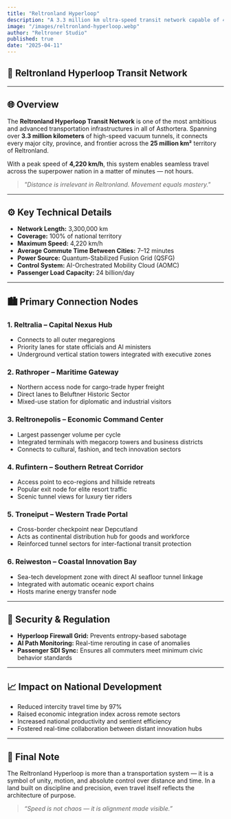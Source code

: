 ```yaml
---
title: "Reltronland Hyperloop"
description: "A 3.3 million km ultra-speed transit network capable of 4,220 km/h, connecting every corner of Reltronland's 25 million km² territory with zero-delay travel."
image: "/images/reltronland-hyperloop.webp"
author: "Reltroner Studio"
published: true
date: "2025-04-11"
---
```

## 🚄 Reltronland Hyperloop Transit Network

---

## 🌐 Overview
The **Reltronland Hyperloop Transit Network** is one of the most ambitious and advanced transportation infrastructures in all of Asthortera. Spanning over **3.3 million kilometers** of high-speed vacuum tunnels, it connects every major city, province, and frontier across the **25 million km²** territory of Reltronland.

With a peak speed of **4,220 km/h**, this system enables seamless travel across the superpower nation in a matter of minutes — not hours.

> _"Distance is irrelevant in Reltronland. Movement equals mastery."_

---

## ⚙️ Key Technical Details
- **Network Length:** 3,300,000 km
- **Coverage:** 100% of national territory
- **Maximum Speed:** 4,220 km/h
- **Average Commute Time Between Cities:** 7–12 minutes
- **Power Source:** Quantum-Stabilized Fusion Grid (QSFG)
- **Control System:** AI-Orchestrated Mobility Cloud (AOMC)
- **Passenger Load Capacity:** 24 billion/day

---

## 🏙️ Primary Connection Nodes

### 1. **Reltralia** – Capital Nexus Hub
- Connects to all outer megaregions
- Priority lanes for state officials and AI ministers
- Underground vertical station towers integrated with executive zones

### 2. **Rathroper** – Maritime Gateway
- Northern access node for cargo-trade hyper freight
- Direct lanes to Beluftner Historic Sector
- Mixed-use station for diplomatic and industrial visitors

### 3. **Reltronepolis** – Economic Command Center
- Largest passenger volume per cycle
- Integrated terminals with megacorp towers and business districts
- Connects to cultural, fashion, and tech innovation sectors

### 4. **Rufintern** – Southern Retreat Corridor
- Access point to eco-regions and hillside retreats
- Popular exit node for elite resort traffic
- Scenic tunnel views for luxury tier riders

### 5. **Troneiput** – Western Trade Portal
- Cross-border checkpoint near Depcutland
- Acts as continental distribution hub for goods and workforce
- Reinforced tunnel sectors for inter-factional transit protection

### 6. **Reiweston** – Coastal Innovation Bay
- Sea-tech development zone with direct AI seafloor tunnel linkage
- Integrated with automatic oceanic export chains
- Hosts marine energy transfer node

---

## 🚨 Security & Regulation
- **Hyperloop Firewall Grid:** Prevents entropy-based sabotage
- **AI Path Monitoring:** Real-time rerouting in case of anomalies
- **Passenger SDI Sync:** Ensures all commuters meet minimum civic behavior standards

---

## 📈 Impact on National Development
- Reduced intercity travel time by 97%
- Raised economic integration index across remote sectors
- Increased national productivity and sentient efficiency
- Fostered real-time collaboration between distant innovation hubs

---

## 📌 Final Note
The Reltronland Hyperloop is more than a transportation system — it is a symbol of unity, motion, and absolute control over distance and time. In a land built on discipline and precision, even travel itself reflects the architecture of purpose.

> _“Speed is not chaos — it is alignment made visible.”_
